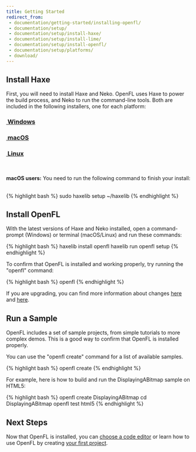 ```yaml
---
title: Getting Started
redirect_from:
 - documentation/getting-started/installing-openfl/
 - documentation/setup/
 - documentation/setup/install-haxe/
 - documentation/setup/install-lime/
 - documentation/setup/install-openfl/
 - documentation/setup/platforms/
 - download/
---
```


## Install Haxe

First, you will need to install Haxe and Neko. OpenFL uses Haxe to power the build process, and Neko to run the command-line tools. Both are included in the following installers, one for each platform:

<div class="row">
	<div class="col-md-4 text-center">
		<a class="btn" href="https://github.com/HaxeFoundation/haxe/releases/download/3.4.4/haxe-3.4.4-win64.exe">
			<h3><span class="icon-windows">&nbsp;Windows</h3>
		</a>
	</div>
	<div class="col-md-4 text-center">
		<a class="btn" href="https://github.com/HaxeFoundation/haxe/releases/download/3.4.4/haxe-3.4.4-osx-installer.pkg">
			<h3><span class="icon-apple"></span>&nbsp;macOS</h3>
		</a>
	</div>
	<div class="col-md-4 text-center">
		<a class="btn" href="https://haxe.org/download/linux/" target="_blank">
			<h3><span class="icon-linux"></span>&nbsp;Linux</h3>
		</a>
	</div>
</div>

<br />

<div class="alert alert-warning">
<p><strong>macOS users:</strong> You need to run the following command to finish your install:</p>
<br/>
{% highlight bash %}
sudo haxelib setup ~/haxelib
{% endhighlight %}
</div>

## Install OpenFL

With the latest versions of Haxe and Neko installed, open a command-prompt (Windows) or terminal (macOS/Linux) and run these commands:

{% highlight bash %}
haxelib install openfl
haxelib run openfl setup
{% endhighlight %}

To confirm that OpenFL is installed and working properly, try running the "openfl" command:

{% highlight bash %}
openfl
{% endhighlight %}

If you are upgrading, you can find more information about changes <a href="https://github.com/openfl/lime/blob/master/CHANGELOG.md" target="_blank">here</a> and <a href="https://github.com/openfl/openfl/blob/master/CHANGELOG.md" target="_blank">here</a>.

## Run a Sample

OpenFL includes a set of sample projects, from simple tutorials to more complex demos. This is a good way to confirm that OpenFL is installed properly.

You can use the "openfl create" command for a list of available samples.

{% highlight bash %}
openfl create
{% endhighlight %}

For example, here is how to build and run the DisplayingABitmap sample on HTML5:

{% highlight bash %}
openfl create DisplayingABitmap
cd DisplayingABitmap
openfl test html5
{% endhighlight %}



## Next Steps

Now that OpenFL is installed, you can [choose a code editor](/learn/docs/choosing-a-code-editor/) or learn how to use OpenFL by creating [your first project](/learn/tutorials/displaying-a-bitmap/).
